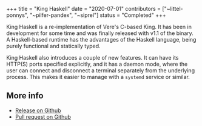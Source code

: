 +++
title = "King Haskell"
date = "2020-07-01"
contributors = ["~littel-ponnys", "~pilfer-pandex", "~siprel"]
status = "Completed"
+++

King Haskell is a re-implementation of Vere's C-based King. It has been in
development for some time and was finally released with v1.1 of the binary. A
Haskell-based runtime has the advantages of the Haskell language, being purely
functional and statically typed.

King Haskell also introduces a couple of new features. It can have its HTTP(S)
ports specified explicitly, and it has a daemon mode, where the user can connect
and disconnect a terminal separately from the underlying process. This makes it
easier to manage with a `systemd` service or similar.

## More info

- [Release on Github](https://github.com/urbit/urbit/releases/tag/urbit-v1.1)
- [Pull request on Github](https://github.com/urbit/urbit/pull/2107)
